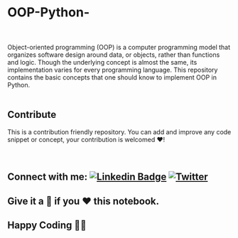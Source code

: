 # OOP-Python-
<br>
<br>
Object-oriented programming (OOP) is a computer programming model that organizes software design around data, or objects, rather than functions and logic.
Though the underlying concept is almost the same, its implementation varies for every programming language.
This repository contains the basic concepts that one should know to implement OOP in Python.

<br>
<br>

## Contribute

This is a contribution friendly repository. You can add and improve any code snippet or concept, your contribution is welcomed ❤️!     
<br> <br>

## Connect with me:  [![Linkedin Badge](https://img.shields.io/badge/-LinkedIn-blue?style=flat-square&logo=Linkedin&logoColor=white&link=https://www.linkedin.com/in/poulami-paul-69a988220/)](https://www.linkedin.com/in/poulami-paul-69a988220/) [![Twitter](https://img.shields.io/badge/Twitter-1DA1F2?style=flat-square&logo=twitter&logoColor=white)](https://twitter.com/_Lustre_1_) 

## Give it a 🌟 if you ❤ this notebook.

## Happy Coding 👨‍💻
